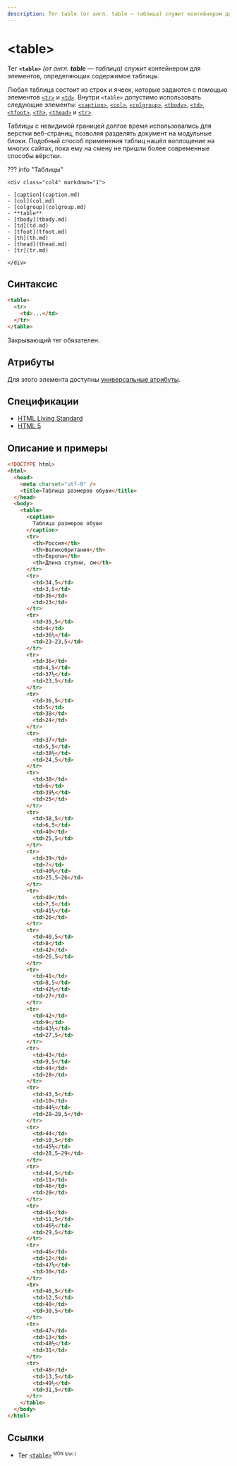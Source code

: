 ```yaml
---
description: Тег table (от англ. table — таблица) служит контейнером для элементов, определяющих содержимое таблицы
---
```


# &lt;table&gt;

Тег **`<table>`** _(от англ. **table** — таблица)_ служит контейнером для элементов, определяющих содержимое таблицы.

Любая таблица состоит из строк и ячеек, которые задаются с помощью элементов [`<tr>`](tr.md) и [`<td>`](td.md). Внутри `<table>` допустимо использовать следующие элементы: [`<caption>`](caption.md), [`<col>`](col.md), [`<colgroup>`](colgroup.md), [`<tbody>`](tbody.md), [`<td>`](td.md), [`<tfoot>`](tfoot.md), [`<th>`](th.md), [`<thead>`](thead.md) и [`<tr>`](tr.md).

Таблицы с невидимой границей долгое время использовались для верстки веб-страниц, позволяя разделять документ на модульные блоки. Подобный способ применения таблиц нашёл воплощение на многих сайтах, пока ему на смену не пришли более современные способы вёрстки.

??? info "Таблицы"

    <div class="col4" markdown="1">

    - [caption](caption.md)
    - [col](col.md)
    - [colgroup](colgroup.md)
    - **table**
    - [tbody](tbody.md)
    - [td](td.md)
    - [tfoot](tfoot.md)
    - [th](th.md)
    - [thead](thead.md)
    - [tr](tr.md)

    </div>

## Синтаксис

```html
<table>
  <tr>
    <td>...</td>
  </tr>
</table>
```

Закрывающий тег обязателен.

## Атрибуты

Для этого элемента доступны [универсальные атрибуты](uni-attr.md).

## Спецификации

- [HTML Living Standard](https://html.spec.whatwg.org/multipage/tables.html#the-table-element)
- [HTML 5](http://www.w3.org/TR/html5/tabular-data.html#the-table-element)

## Описание и примеры

```html
<!DOCTYPE html>
<html>
  <head>
    <meta charset="utf-8" />
    <title>Таблица размеров обуви</title>
  </head>
  <body>
    <table>
      <caption>
        Таблица размеров обуви
      </caption>
      <tr>
        <th>Россия</th>
        <th>Великобритания</th>
        <th>Европа</th>
        <th>Длина ступни, см</th>
      </tr>
      <tr>
        <td>34,5</td>
        <td>3,5</td>
        <td>36</td>
        <td>23</td>
      </tr>
      <tr>
        <td>35,5</td>
        <td>4</td>
        <td>36⅔</td>
        <td>23–23,5</td>
      </tr>
      <tr>
        <td>36</td>
        <td>4,5</td>
        <td>37⅓</td>
        <td>23,5</td>
      </tr>
      <tr>
        <td>36,5</td>
        <td>5</td>
        <td>38</td>
        <td>24</td>
      </tr>
      <tr>
        <td>37</td>
        <td>5,5</td>
        <td>38⅔</td>
        <td>24,5</td>
      </tr>
      <tr>
        <td>38</td>
        <td>6</td>
        <td>39⅓</td>
        <td>25</td>
      </tr>
      <tr>
        <td>38,5</td>
        <td>6,5</td>
        <td>40</td>
        <td>25,5</td>
      </tr>
      <tr>
        <td>39</td>
        <td>7</td>
        <td>40⅔</td>
        <td>25,5–26</td>
      </tr>
      <tr>
        <td>40</td>
        <td>7,5</td>
        <td>41⅓</td>
        <td>26</td>
      </tr>
      <tr>
        <td>40,5</td>
        <td>8</td>
        <td>42</td>
        <td>26,5</td>
      </tr>
      <tr>
        <td>41</td>
        <td>8,5</td>
        <td>42⅔</td>
        <td>27</td>
      </tr>
      <tr>
        <td>42</td>
        <td>9</td>
        <td>43⅓</td>
        <td>27,5</td>
      </tr>
      <tr>
        <td>43</td>
        <td>9,5</td>
        <td>44</td>
        <td>28</td>
      </tr>
      <tr>
        <td>43,5</td>
        <td>10</td>
        <td>44⅔</td>
        <td>28–28,5</td>
      </tr>
      <tr>
        <td>44</td>
        <td>10,5</td>
        <td>45⅓</td>
        <td>28,5–29</td>
      </tr>
      <tr>
        <td>44,5</td>
        <td>11</td>
        <td>46</td>
        <td>29</td>
      </tr>
      <tr>
        <td>45</td>
        <td>11,5</td>
        <td>46⅔</td>
        <td>29,5</td>
      </tr>
      <tr>
        <td>46</td>
        <td>12</td>
        <td>47⅓</td>
        <td>30</td>
      </tr>
      <tr>
        <td>46,5</td>
        <td>12,5</td>
        <td>48</td>
        <td>30,5</td>
      </tr>
      <tr>
        <td>47</td>
        <td>13</td>
        <td>48⅔</td>
        <td>31</td>
      </tr>
      <tr>
        <td>48</td>
        <td>13,5</td>
        <td>49⅓</td>
        <td>31,5</td>
      </tr>
    </table>
  </body>
</html>
```

## Ссылки

- Тег [`<table>`](https://developer.mozilla.org/ru/docs/Web/HTML/Element/table) <sup><small>MDN (рус.)</small></sup>
